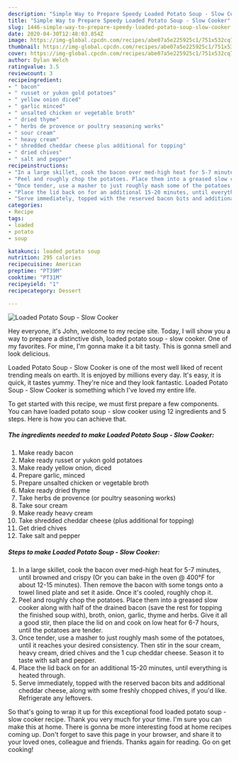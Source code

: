 ```yaml
---
description: "Simple Way to Prepare Speedy Loaded Potato Soup - Slow Cooker"
title: "Simple Way to Prepare Speedy Loaded Potato Soup - Slow Cooker"
slug: 1446-simple-way-to-prepare-speedy-loaded-potato-soup-slow-cooker
date: 2020-04-30T12:48:03.854Z
image: https://img-global.cpcdn.com/recipes/abe07a5e225925c1/751x532cq70/loaded-potato-soup-slow-cooker-recipe-main-photo.jpg
thumbnail: https://img-global.cpcdn.com/recipes/abe07a5e225925c1/751x532cq70/loaded-potato-soup-slow-cooker-recipe-main-photo.jpg
cover: https://img-global.cpcdn.com/recipes/abe07a5e225925c1/751x532cq70/loaded-potato-soup-slow-cooker-recipe-main-photo.jpg
author: Dylan Welch
ratingvalue: 3.5
reviewcount: 3
recipeingredient:
- " bacon"
- " russet or yukon gold potatoes"
- " yellow onion diced"
- " garlic minced"
- " unsalted chicken or vegetable broth"
- " dried thyme"
- " herbs de provence or poultry seasoning works"
- " sour cream"
- " heavy cream"
- " shredded cheddar cheese plus additional for topping"
- " dried chives"
- " salt and pepper"
recipeinstructions:
- "In a large skillet, cook the bacon over med-high heat for 5-7 minutes, until browned and crispy (Or you can bake in the oven @ 400°F for about 12-15 minutes). Then remove the bacon with some tongs onto a towel lined plate and set it aside. Once it&#39;s cooled, roughly chop it."
- "Peel and roughly chop the potatoes. Place them into a greased slow cooker along with half of the drained bacon (save the rest for topping the finished soup with), broth, onion, garlic, thyme and herbs. Give it all a good stir, then place the lid on and cook on low heat for 6-7 hours, until the potatoes are tender."
- "Once tender, use a masher to just roughly mash some of the potatoes, until it reaches your desired consistency. Then stir in the sour cream, heavy cream, dried chives and the 1 cup cheddar cheese. Season it to taste with salt and pepper."
- "Place the lid back on for an additional 15-20 minutes, until everything is heated through."
- "Serve immediately, topped with the reserved bacon bits and additional cheddar cheese, along with some freshly chopped chives, if you&#39;d like. Refrigerate any leftovers."
categories:
- Recipe
tags:
- loaded
- potato
- soup

katakunci: loaded potato soup 
nutrition: 295 calories
recipecuisine: American
preptime: "PT39M"
cooktime: "PT31M"
recipeyield: "1"
recipecategory: Dessert

---
```



![Loaded Potato Soup - Slow Cooker](https://img-global.cpcdn.com/recipes/abe07a5e225925c1/751x532cq70/loaded-potato-soup-slow-cooker-recipe-main-photo.jpg)

Hey everyone, it's John, welcome to my recipe site. Today, I will show you a way to prepare a distinctive dish, loaded potato soup - slow cooker. One of my favorites. For mine, I'm gonna make it a bit tasty. This is gonna smell and look delicious.



Loaded Potato Soup - Slow Cooker is one of the most well liked of recent trending meals on earth. It is enjoyed by millions every day. It's easy, it is quick, it tastes yummy. They're nice and they look fantastic. Loaded Potato Soup - Slow Cooker is something which I've loved my entire life.


To get started with this recipe, we must first prepare a few components. You can have loaded potato soup - slow cooker using 12 ingredients and 5 steps. Here is how you can achieve that.

<!--inarticleads1-->

##### The ingredients needed to make Loaded Potato Soup - Slow Cooker:

1. Make ready  bacon
1. Make ready  russet or yukon gold potatoes
1. Make ready  yellow onion, diced
1. Prepare  garlic, minced
1. Prepare  unsalted chicken or vegetable broth
1. Make ready  dried thyme
1. Take  herbs de provence (or poultry seasoning works)
1. Take  sour cream
1. Make ready  heavy cream
1. Take  shredded cheddar cheese (plus additional for topping)
1. Get  dried chives
1. Take  salt and pepper




<!--inarticleads2-->

##### Steps to make Loaded Potato Soup - Slow Cooker:

1. In a large skillet, cook the bacon over med-high heat for 5-7 minutes, until browned and crispy (Or you can bake in the oven @ 400°F for about 12-15 minutes). Then remove the bacon with some tongs onto a towel lined plate and set it aside. Once it&#39;s cooled, roughly chop it.
1. Peel and roughly chop the potatoes. Place them into a greased slow cooker along with half of the drained bacon (save the rest for topping the finished soup with), broth, onion, garlic, thyme and herbs. Give it all a good stir, then place the lid on and cook on low heat for 6-7 hours, until the potatoes are tender.
1. Once tender, use a masher to just roughly mash some of the potatoes, until it reaches your desired consistency. Then stir in the sour cream, heavy cream, dried chives and the 1 cup cheddar cheese. Season it to taste with salt and pepper.
1. Place the lid back on for an additional 15-20 minutes, until everything is heated through.
1. Serve immediately, topped with the reserved bacon bits and additional cheddar cheese, along with some freshly chopped chives, if you&#39;d like. Refrigerate any leftovers.




So that's going to wrap it up for this exceptional food loaded potato soup - slow cooker recipe. Thank you very much for your time. I'm sure you can make this at home. There is gonna be more interesting food at home recipes coming up. Don't forget to save this page in your browser, and share it to your loved ones, colleague and friends. Thanks again for reading. Go on get cooking!
